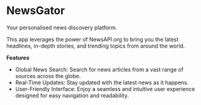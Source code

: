 # NewsGator
 Your personalised news discovery platform.

This app leverages the power of NewsAPI.org to bring you the latest headlines, in-depth stories, and trending topics from around the world.

**Features**
- Global News Search: Search for news articles from a vast range of sources across the globe.
- Real-Time Updates: Stay updated with the latest news as it happens.
- User-Friendly Interface: Enjoy a seamless and intuitive user experience designed for easy navigation and readability.

